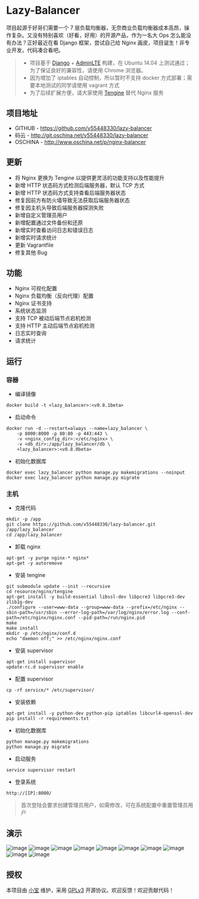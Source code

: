 # Lazy-Balancer


项目起源于好哥们需要一个 7 层负载均衡器，无奈商业负载均衡器成本高昂，操作复杂。又没有特别喜欢（好看，好用）的开源产品，作为一名大 Ops 怎么能没有办法？正好最近在看 Django 框架，尝试自己给 Nginx 画皮，项目诞生！非专业开发，代码凑合看吧。

> * 项目基于 [Django](https://www.djangoproject.com/) + [AdminLTE](https://www.almsaeedstudio.com/) 构建，在 Ubuntu 14.04 上测试通过；为了保证良好的兼容性，请使用 Chrome 浏览器。
> * 因为增加了 iptables 自动控制，所以暂时不支持 docker 方式部署；需要本地测试的同学请使用 vagrant 方式
> * 为了后续扩展方便，请大家使用 [Tengine](http://tengine.taobao.org/) 替代 Nginx 服务

## 项目地址
- GITHUB - https://github.com/v55448330/lazy-balancer
- 码云 - http://git.oschina.net/v55448330/lazy-balancer
- OSCHINA - http://www.oschina.net/p/nginx-balancer

## 更新
* 将 Nginx 更换为 Tengine 以提供更灵活的功能支持以及性能提升
* 新增 HTTP 状态码方式检测后端服务器，默认 TCP 方式
* 新增 HTTP 状态码方式支持查看后端服务器状态
* 修复因前方有防火墙导致无法获取后端服务器状态
* 修复因主机头导致后端服务器探测失败
* 新增自定义管理员用户
* 新增配置通过文件备份和还原
* 新增实时查看访问日志和错误日志
* 新增实时请求统计
* 更新 Vagrantfile
* 修复其他 Bug

## 功能
* Nginx 可视化配置
* Nginx 负载均衡（反向代理）配置
* Nginx 证书支持
* 系统状态监测
* 支持 TCP 被动后端节点宕机检测
* 支持 HTTP 主动后端节点宕机检测
* 日志实时查询
* 请求统计

## 运行
### 容器
* 编译镜像
```
docker build -t <lazy_balancer>:<v0.8.1beta>
```
* 启动命令
```
docker run -d --restart=always --name=lazy_balancer \
    -p 8000:8000 -p 80:80 -p 443:443 \
    -v <nginx_config_dir>:</etc/nginx> \
    -v <db_dir>:/app/lazy_balancer/db \
    <lazy_balancer>:<v0.8.0beta>
```
* 初始化数据库
```
docker exec lazy_balancer python manage.py makemigrations --noinput
docker exec lazy_balancer python manage.py migrate
```
### 主机
* 克隆代码
```
mkdir -p /app  
git clone https://github.com/v55448330/lazy-balancer.git /app/lazy_balancer  
cd /app/lazy_balancer
```
* 卸载 nginx
```
apt-get -y purge nginx-* nginx*
apt-get -y autoremove
```
* 安装 tengine
```
git submodule update --init --recursive
cd resource/nginx/tengine
apt-get install -y build-essential libssl-dev libpcre3 libpcre3-dev zlib1g-dev
./configure --user=www-data --group=www-data --prefix=/etc/nginx --sbin-path=/usr/sbin --error-log-path=/var/log/nginx/error.log --conf-path=/etc/nginx/nginx.conf --pid-path=/run/nginx.pid
make
make install
mkdir -p /etc/nginx/conf.d
echo "daemon off;" >> /etc/nginx/nginx.conf  
```
* 安装 supervisor
```
apt-get install supervisor  
update-rc.d supervisor enable  
```
* 配置 supervisor
```
cp -rf service/* /etc/supervisor/
```
* 安装依赖
```
apt-get install -y python-dev python-pip iptables libcurl4-openssl-dev
pip install -r requirements.txt  
```
* 初始化数据库
```
python manage.py makemigrations  
python manage.py migrate  
```
* 启动服务
```
service supervisor restart  
```
* 登录系统
```
http://[IP]:8000/  
```
> 首次登陆会要求创建管理员用户，如需修改，可在系统配置中重置管理员用户

## 演示
![image](readme_img/1.png)
![image](readme_img/2.png)
![image](readme_img/3.png)
![image](readme_img/4.png)
![image](readme_img/5.png)
![image](readme_img/6.png)
![image](readme_img/7.png)
![image](readme_img/8.png)
![image](readme_img/9.png)
![image](readme_img/10.png)

## 授权
本项目由 [小宝](http://www.ichegg.org) 维护，采用 [GPLv3](http://www.gnu.org/licenses/gpl-3.0.html) 开源协议。欢迎反馈！欢迎贡献代码！
